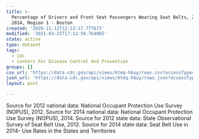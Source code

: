 ```yaml
---
title: >-
  Percentage of Drivers and Front Seat Passengers Wearing Seat Belts, 2012 &
  2014, Region 1 - Boston
created: '2020-11-12T12:13:17.777673'
modified: '2021-03-25T17:12:58.764065'
state: active
type: dataset
tags:
  - Cdc
  - Centers For Disease Control And Prevention
groups: []
csv_url: 'https://data.cdc.gov/api/views/6tmq-h6uy/rows.csv?accessType=DOWNLOAD'
json_url: 'https://data.cdc.gov/api/views/6tmq-h6uy/rows.json?accessType=DOWNLOAD'
layout: post

---
```

Source for 2012 national data: National Occupant Protection Use Survey (NOPUS), 2012. Source for 2014 national data: National Occupant Protection Use Survey (NOPUS), 2014.  Source for 2012 state data: State Observational Survey of Seat Belt Use, 2012. Source for 2014 state data: Seat Belt Use in 2014- Use Rates in the States and Territories
